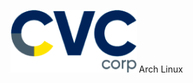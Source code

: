 <img src="https://github.com/andreluizs/arch-cvc/blob/master/dotfiles/docs/logo.png" width="40%"> Arch Linux